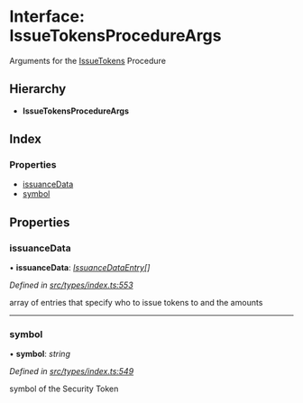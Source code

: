 # Interface: IssueTokensProcedureArgs

Arguments for the [IssueTokens](../enums/_types_index_.proceduretype.md#issuetokens) Procedure

## Hierarchy

- **IssueTokensProcedureArgs**

## Index

### Properties

- [issuanceData](_types_index_.issuetokensprocedureargs.md#issuancedata)
- [symbol](_types_index_.issuetokensprocedureargs.md#symbol)

## Properties

### issuanceData

• **issuanceData**: _[IssuanceDataEntry](_types_index_.issuancedataentry.md)[]_

_Defined in [src/types/index.ts:553](https://github.com/PolymathNetwork/polymath-sdk/blob/660aba8/src/types/index.ts#L553)_

array of entries that specify who to issue tokens to and the amounts

---

### symbol

• **symbol**: _string_

_Defined in [src/types/index.ts:549](https://github.com/PolymathNetwork/polymath-sdk/blob/660aba8/src/types/index.ts#L549)_

symbol of the Security Token
